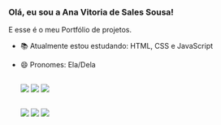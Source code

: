 ### Olá, eu sou a Ana Vitoria de Sales Sousa!

E esse é o meu Portfólio de projetos.

- 📚 Atualmente estou estudando: HTML, CSS e JavaScript
- 😄 Pronomes: Ela/Dela

  ##

  <img src="https://img.shields.io/badge/HTML5-E34F26?style=for-the-badge&logo=html5&logoColor=white" target="_blank">
  <img src="https://img.shields.io/badge/CSS3-1572B6?style=for-the-badge&logo=css3&logoColor=white" target="_blank">
  <img src="https://img.shields.io/badge/JavaScript-F7DF1E?style=for-the-badge&logo=javascript&logoColor=black" target="_blank">
  

  ##

  <a href="https://www.linkedin.com/in/ana-vit%C3%B3ria-de-s-37097a268/" target="_blank"><img src="https://img.shields.io/badge/-LinkedIn-%230077B5?style=for-the-badge&logo=linkedin&logoColor=white" target="_blank"></a> 
  <a href="https://www.instagram.com/anavitoriadevfront/" target="_blank"><img src="https://img.shields.io/badge/-Instagram-%23E4405F?style=for-the-badge&logo=instagram&logoColor=white" target="_blank"></a>
  <a href = "mailto:anavitoriadevfront@gmail.com"><img src="https://img.shields.io/badge/-Gmail-%23333?style=for-the-badge&logo=gmail&logoColor=white" target="_blank"></a>
